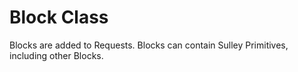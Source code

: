 Block Class
===========
Blocks are added to Requests.
Blocks can contain Sulley Primitives, including other Blocks.